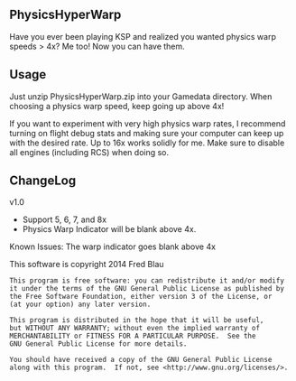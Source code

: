 PhysicsHyperWarp
----------------

Have you ever been playing KSP and realized you wanted physics warp speeds > 4x?  Me too!  Now you can have them.


Usage
-----

Just unzip PhysicsHyperWarp.zip into your Gamedata directory.  When choosing a physics warp speed, keep going up above 4x!

If you want to experiment with very high physics warp rates, I recommend turning on flight debug stats and making sure your computer can keep up with the desired rate.  Up to 16x works solidly for me.  Make sure to disable all engines (including RCS) when doing so.


ChangeLog
---------

v1.0
- Support 5, 6, 7, and 8x
- Physics Warp Indicator will be blank above 4x.

Known Issues:
The warp indicator goes blank above 4x


This software is copyright 2014 Fred Blau

    This program is free software: you can redistribute it and/or modify
    it under the terms of the GNU General Public License as published by
    the Free Software Foundation, either version 3 of the License, or
    (at your option) any later version.

    This program is distributed in the hope that it will be useful,
    but WITHOUT ANY WARRANTY; without even the implied warranty of
    MERCHANTABILITY or FITNESS FOR A PARTICULAR PURPOSE.  See the
    GNU General Public License for more details.

    You should have received a copy of the GNU General Public License
    along with this program.  If not, see <http://www.gnu.org/licenses/>.

